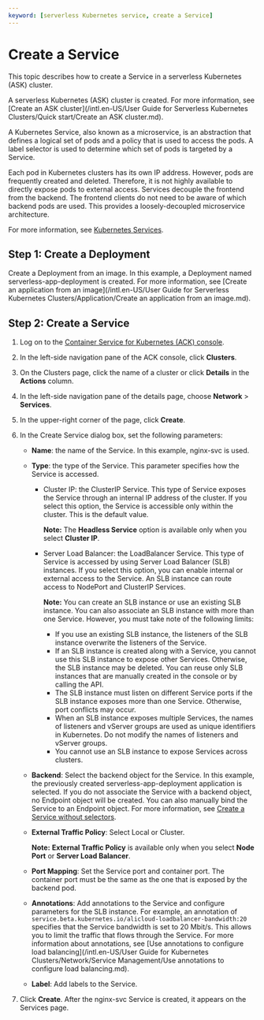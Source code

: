 ```yaml
---
keyword: [serverless Kubernetes service, create a Service]
---
```


# Create a Service

This topic describes how to create a Service in a serverless Kubernetes \(ASK\) cluster.

A serverless Kubernetes \(ASK\) cluster is created. For more information, see [Create an ASK cluster](/intl.en-US/User Guide for Serverless Kubernetes Clusters/Quick start/Create an ASK cluster.md).

A Kubernetes Service, also known as a microservice, is an abstraction that defines a logical set of pods and a policy that is used to access the pods. A label selector is used to determine which set of pods is targeted by a Service.

Each pod in Kubernetes clusters has its own IP address. However, pods are frequently created and deleted. Therefore, it is not highly available to directly expose pods to external access. Services decouple the frontend from the backend. The frontend clients do not need to be aware of which backend pods are used. This provides a loosely-decoupled microservice architecture.

For more information, see [Kubernetes Services](https://kubernetes.io/docs/concepts/services-networking/service).

## Step 1: Create a Deployment

Create a Deployment from an image. In this example, a Deployment named serverless-app-deployment is created. For more information, see [Create an application from an image](/intl.en-US/User Guide for Serverless Kubernetes Clusters/Application/Create an application from an image.md).

## Step 2: Create a Service

1.  Log on to the [Container Service for Kubernetes \(ACK\) console](https://cs.console.aliyun.com).

2.  In the left-side navigation pane of the ACK console, click **Clusters**.

3.  On the Clusters page, click the name of a cluster or click **Details** in the **Actions** column.

4.  In the left-side navigation pane of the details page, choose **Network** \> **Services**.

5.  In the upper-right corner of the page, click **Create**.

6.  In the Create Service dialog box, set the following parameters:

    -   **Name**: the name of the Service. In this example, nginx-svc is used.
    -   **Type**: the type of the Service. This parameter specifies how the Service is accessed.
        -   Cluster IP: the ClusterIP Service. This type of Service exposes the Service through an internal IP address of the cluster. If you select this option, the Service is accessible only within the cluster. This is the default value.

            **Note:** The **Headless Service** option is available only when you select **Cluster IP**.

        -   Server Load Balancer: the LoadBalancer Service. This type of Service is accessed by using Server Load Balancer \(SLB\) instances. If you select this option, you can enable internal or external access to the Service. An SLB instance can route access to NodePort and ClusterIP Services.

            **Note:** You can create an SLB instance or use an existing SLB instance. You can also associate an SLB instance with more than one Service. However, you must take note of the following limits:

            -   If you use an existing SLB instance, the listeners of the SLB instance overwrite the listeners of the Service.
            -   If an SLB instance is created along with a Service, you cannot use this SLB instance to expose other Services. Otherwise, the SLB instance may be deleted. You can reuse only SLB instances that are manually created in the console or by calling the API.
            -   The SLB instance must listen on different Service ports if the SLB instance exposes more than one Service. Otherwise, port conflicts may occur.
            -   When an SLB instance exposes multiple Services, the names of listeners and vServer groups are used as unique identifiers in Kubernetes. Do not modify the names of listeners and vServer groups.
            -   You cannot use an SLB instance to expose Services across clusters.
    -   **Backend**: Select the backend object for the Service. In this example, the previously created serverless-app-deployment application is selected. If you do not associate the Service with a backend object, no Endpoint object will be created. You can also manually bind the Service to an Endpoint object. For more information, see [Create a Service without selectors](https://kubernetes.io/docs/concepts/services-networking/service/#services-without-selectors).
    -   **External Traffic Policy**: Select Local or Cluster.

        **Note:** **External Traffic Policy** is available only when you select **Node Port** or **Server Load Balancer**.

    -   **Port Mapping**: Set the Service port and container port. The container port must be the same as the one that is exposed by the backend pod.
    -   **Annotations**: Add annotations to the Service and configure parameters for the SLB instance. For example, an annotation of `service.beta.kubernetes.io/alicloud-loadbalancer-bandwidth:20` specifies that the Service bandwidth is set to 20 Mbit/s. This allows you to limit the traffic that flows through the Service. For more information about annotations, see [Use annotations to configure load balancing](/intl.en-US/User Guide for Kubernetes Clusters/Network/Service Management/Use annotations to configure load balancing.md).
    -   **Label**: Add labels to the Service.
7.  Click **Create**. After the nginx-svc Service is created, it appears on the Services page.


